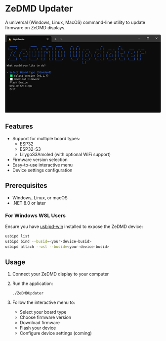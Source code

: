# ZeDMD Updater

A universal (Windows, Linux, MacOS) command-line utility to update firmware on ZeDMD displays.

![Screenshot](screenshot.png)

## Features

- Support for multiple board types:
  - ESP32
  - ESP32-S3
  - LilygoS3Amoled (with optional WiFi support)
- Firmware version selection
- Easy-to-use interactive menu
- Device settings configuration

## Prerequisites

- Windows, Linux, or macOS
- .NET 8.0 or later

### For Windows WSL Users

Ensure you have [usbipd-win](https://github.com/dorssel/usbipd-win) installed to expose the ZeDMD device:

```bash
usbipd list
usbipd bind --busid=<your-device-busid>
usbipd attach --wsl --busid=<your-device-busid>
```

## Usage

1. Connect your ZeDMD display to your computer
2. Run the application:

    ```shell
    ./ZeDMDUpdater
    ```

3. Follow the interactive menu to:

   - Select your board type
   - Choose firmware version
   - Download firmware
   - Flash your device
   - Configure device settings (coming)